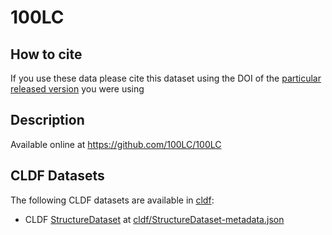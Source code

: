 # 100LC

## How to cite

If you use these data please cite
this dataset using the DOI of the [particular released version](../../releases/) you were using

## Description


Available online at https://github.com/100LC/100LC


## CLDF Datasets

The following CLDF datasets are available in [cldf](cldf):

- CLDF [StructureDataset](https://github.com/cldf/cldf/tree/master/modules/StructureDataset) at [cldf/StructureDataset-metadata.json](cldf/StructureDataset-metadata.json)